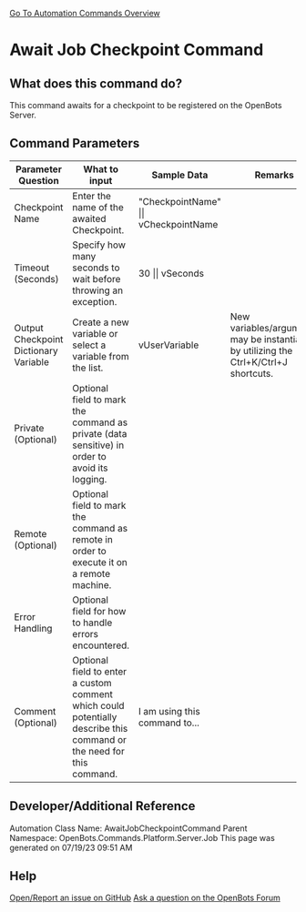 <!--TITLE: Await Job Checkpoint Command -->
<!-- SUBTITLE: a command in the Platform Commands\Server\Job group. -->
[Go To Automation Commands Overview](/automation-commands)


# Await Job Checkpoint Command


## What does this command do?
This command awaits for a checkpoint to be registered on the OpenBots Server.


## Command Parameters
| Parameter Question   	| What to input  	|  Sample Data 	| Remarks  	|
| ---                    | ---               | ---           | ---       |
|Checkpoint Name|Enter the name of the awaited Checkpoint.|"CheckpointName" \|\| vCheckpointName||
|Timeout (Seconds)|Specify how many seconds to wait before throwing an exception.|30 \|\| vSeconds||
|Output Checkpoint Dictionary Variable|Create a new variable or select a variable from the list.|vUserVariable|New variables/arguments may be instantiated by utilizing the Ctrl+K/Ctrl+J shortcuts.|
|Private (Optional)|Optional field to mark the command as private (data sensitive) in order to avoid its logging.|||
|Remote (Optional)|Optional field to mark the command as remote in order to execute it on a remote machine.|||
|Error Handling|Optional field for how to handle errors encountered.|||
|Comment (Optional)|Optional field to enter a custom comment which could potentially describe this command or the need for this command.|I am using this command to...||


## Developer/Additional Reference
Automation Class Name: AwaitJobCheckpointCommand
Parent Namespace: OpenBots.Commands.Platform.Server.Job
This page was generated on 07/19/23 09:51 AM


## Help
[Open/Report an issue on GitHub](https://github.com/OpenBotsAI/OpenBots.Studio/issues/new)
[Ask a question on the OpenBots Forum](https://openbots.ai/forums/)
